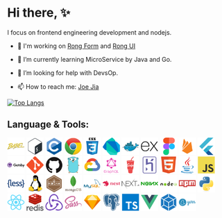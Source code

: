# Hi there, :sparkles:
I focus on frontend engineering development and nodejs.
- :hammer: I'm working on [Rong Form](https://github.com/TingzhouJia/RForm) and [Rong UI](https://github.com/TingzhouJia/Rong)
- 🌱 I’m currently learning MicroService by Java and Go.
- 🤔 I’m looking for help with DevsOp.

- 📫 How to reach me: [Joe Jia](https://www.linkedin.com/in/joe-jia-3a2582193/)

[![Top Langs](https://github-readme-stats.vercel.app/api/top-langs/?username=TingzhouJia&layout=compact)](https://github.com/anuraghazra/github-readme-stats)

## Language & Tools:
<p align="left">
<img src="https://github.com/devicons/devicon/blob/master/icons/babel/babel-original.svg" width="40" height="40" alt="babel" />
 <img src="https://github.com/devicons/devicon/blob/master/icons/bash/bash-original.svg" width="40" height="40" alt="bash" />
  <img src="https://github.com/devicons/devicon/blob/master/icons/c/c-original.svg" width="40" height="40" alt="c" />
  <img src="https://github.com/devicons/devicon/blob/master/icons/chrome/chrome-original.svg" width="40" height="40" alt="chrome" />
    <img src="https://github.com/devicons/devicon/blob/master/icons/css3/css3-original-wordmark.svg" width="40" height="40" alt="css3" />
    <img src="https://github.com/devicons/devicon/blob/master/icons/dart/dart-original.svg" width="40" height="40" alt="dart" />
    <img src="https://github.com/devicons/devicon/blob/master/icons/docker/docker-original.svg" width="40" height="40" alt="docker" />
    <img src="https://github.com/devicons/devicon/blob/master/icons/express/express-original.svg" width="40" height="40" alt="express" />
    <img src="https://github.com/devicons/devicon/blob/master/icons/figma/figma-original.svg" width="40" height="40" alt="figma" />
    <img src="https://github.com/devicons/devicon/blob/master/icons/firebase/firebase-plain.svg" width="40" height="40" alt="firebase" />
    <img src="https://github.com/devicons/devicon/blob/master/icons/flutter/flutter-original.svg" width="40" height="40" alt="flutter" />
    <img src="https://github.com/devicons/devicon/blob/master/icons/gatsby/gatsby-original-wordmark.svg" width="40" height="40" alt="gatsby" />
    <img src="https://github.com/devicons/devicon/blob/master/icons/git/git-original.svg" width="40" height="40" alt="git" />
   <img src="https://github.com/devicons/devicon/blob/master/icons/github/github-original.svg" width="40" height="40" alt="git" />
   <img src="https://github.com/devicons/devicon/blob/master/icons/go/go-original.svg" width="40" height="40" alt="go" />
   <img src="https://github.com/devicons/devicon/blob/master/icons/googlecloud/googlecloud-original.svg" width="40" height="40" alt="gcp" />
   <img src="https://github.com/devicons/devicon/blob/master/icons/graphql/graphql-plain-wordmark.svg" width="40" height="40" alt="graphql" />
   <img src="https://github.com/devicons/devicon/blob/master/icons/gulp/gulp-plain.svg" width="40" height="40" alt="glup" />
   <img src="https://github.com/devicons/devicon/blob/master/icons/heroku/heroku-original.svg" width="40" height="40" alt="heroku" />
   <img src="https://github.com/devicons/devicon/blob/master/icons/html5/html5-original.svg" width="40" height="40" alt="h5" />
   <img src="https://github.com/devicons/devicon/blob/master/icons/java/java-original.svg" width="40" height="40" alt="java" />
   <img src="https://github.com/devicons/devicon/blob/master/icons/javascript/javascript-original.svg" width="40" height="40" alt="js" />
   <img src="https://github.com/devicons/devicon/blob/master/icons/less/less-plain-wordmark.svg" width="40" height="40" alt="less" />
  
   <img src="https://github.com/devicons/devicon/blob/master/icons/linux/linux-original.svg" width="40" height="40" alt="linux" />
   <img src="https://github.com/devicons/devicon/blob/master/icons/mocha/mocha-plain.svg" width="40" height="40" alt="mocha" />
   <img src="https://github.com/devicons/devicon/blob/master/icons/mongodb/mongodb-original-wordmark.svg" width="40" height="40" alt="mongodb" />
   <img src="https://github.com/devicons/devicon/blob/master/icons/mysql/mysql-original-wordmark.svg" width="40" height="40" alt="mysql" />
    <img src="https://github.com/devicons/devicon/blob/master/icons/nestjs/nestjs-plain-wordmark.svg" width="40" height="40" alt="nest" />
     <img src="https://github.com/devicons/devicon/blob/master/icons/nextjs/nextjs-original-wordmark.svg" width="40" height="40" alt="next" />
      <img src="https://github.com/devicons/devicon/blob/master/icons/nginx/nginx-original.svg" width="40" height="40" alt="nginx" />
       <img src="https://github.com/devicons/devicon/blob/master/icons/nodejs/nodejs-original-wordmark.svg" width="40" height="40" alt="node" />
         <img src="https://github.com/devicons/devicon/blob/master/icons/npm/npm-original-wordmark.svg" width="40" height="40" alt="npm" />
           <img src="https://github.com/devicons/devicon/blob/master/icons/python/python-original.svg" width="40" height="40" alt="python" />
             <img src="https://github.com/devicons/devicon/blob/master/icons/react/react-original.svg" width="40" height="40" alt="react" />
               <img src="https://github.com/devicons/devicon/blob/master/icons/redis/redis-original-wordmark.svg" width="40" height="40" alt="redis" />
                 <img src="https://github.com/devicons/devicon/blob/master/icons/redux/redux-original.svg" width="40" height="40" alt="redux" />
                   <img src="https://github.com/devicons/devicon/blob/master/icons/sass/sass-original.svg" width="40" height="40" alt="sass" />
                     <img src="https://github.com/devicons/devicon/blob/master/icons/sketch/sketch-original.svg" width="40" height="40" alt="sketch" />
                       <img src="https://github.com/devicons/devicon/blob/master/icons/postgresql/postgresql-plain.svg" width="40" height="40" alt="pq" />
                        <img src="https://github.com/devicons/devicon/blob/master/icons/typescript/typescript-plain.svg" width="40" height="40" alt="ts" />
                        <img src="https://github.com/devicons/devicon/blob/master/icons/vuejs/vuejs-original.svg" width="40" height="40" alt="vue" />
                      <img src="https://github.com/devicons/devicon/blob/master/icons/webpack/webpack-plain.svg" width="40" height="40" alt="webpack" />
                       <img src="https://github.com/devicons/devicon/blob/master/icons/yarn/yarn-original-wordmark.svg" width="40" height="40" alt="yarn" />
                        
<!--
**TingzhouJia/TingzhouJia** is a ✨ _special_ ✨ repository because its `README.md` (this file) appears on your GitHub profile.

Here are some ideas to get you started:

-->
